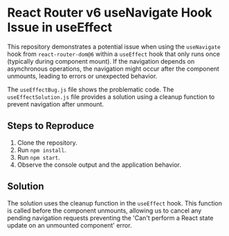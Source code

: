 # React Router v6 useNavigate Hook Issue in useEffect

This repository demonstrates a potential issue when using the `useNavigate` hook from `react-router-dom@6` within a `useEffect` hook that only runs once (typically during component mount).  If the navigation depends on asynchronous operations, the navigation might occur after the component unmounts, leading to errors or unexpected behavior.

The `useEffectBug.js` file shows the problematic code.  The `useEffectSolution.js` file provides a solution using a cleanup function to prevent navigation after unmount.

## Steps to Reproduce

1. Clone the repository.
2. Run `npm install`.
3. Run `npm start`.
4. Observe the console output and the application behavior.

## Solution

The solution uses the cleanup function in the `useEffect` hook. This function is called before the component unmounts, allowing us to cancel any pending navigation requests preventing the 'Can't perform a React state update on an unmounted component' error.